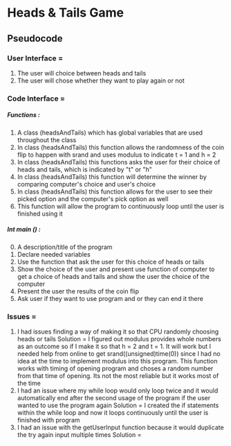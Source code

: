 # Heads & Tails Game

## Pseudocode

### User Interface =

1. The user will choice between heads and tails
2. The user will chose whether they want to play again or not

### Code Interface =

##### Functions :

1. A class (headsAndTails) which has global variables that are used throughout the class
2. In class (headsAndTails) this function allows the randomness of the coin flip to happen with srand and uses modulus to indicate t = 1 and h = 2
3. In class (headsAndTails) this functions asks the user for their choice of heads and tails, which is indicated by "t" or "h"
4. In class (headsAndTails) this function will determine the winner by comparing computer's choice and user's choice
5. In class (headsAndTails) this function allows for the user to see their picked option and the computer's pick option as well
6. This function will allow the program to continuously loop until the user is finished using it

##### Int main () :

0. A description/title of the program
1. Declare needed variables
2. Use the function that ask the user for this choice of heads or tails
3. Show the choice of the user and present use function of computer to get a choice of heads and tails and show the user the choice of the computer
4. Present the user the results of the coin flip
5. Ask user if they want to use program and or they can end it there

### Issues =

1. I had issues finding a way of making it so that CPU randomly choosing heads or tails
   Solution = I figured out modulus provides whole numbers as an outcome so if I make it so that h = 2 and t = 1. It will work but I needed help from online to get srand((unsigned)time(0)) since I had no idea at the time to implement modulus into this program. This function works with timing of opening program and choses a random number from that time of opening. Its not the most reliable but it works most of the time
2. I had an issue where my while loop would only loop twice and it would automatically end after the second usage of the program if the user wanted to use the program again
   Solution = I created the if statements within the while loop and now it loops continuously until the user is finished with program
3. I had an issue with the getUserInput function because it would duplicate the try again input multiple times
   Solution =

